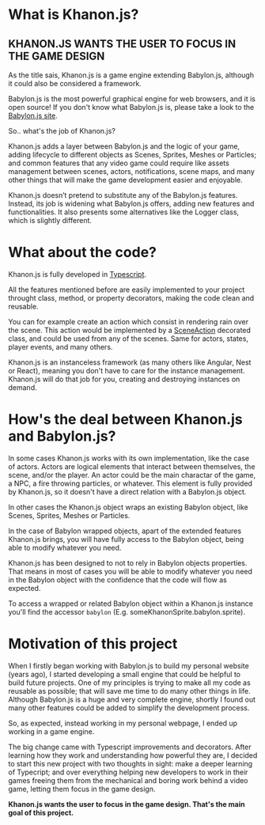 # What is Khanon.js?

KHANON.JS WANTS THE USER TO FOCUS IN THE GAME DESIGN
----------------------------------------------------

As the title sais, Khanon.js is a game engine extending Babylon.js, although it could also be considered a framework.

Babylon.js is the most powerful graphical engine for web browsers, and it is open source! If you don't know what Babylon.js is, please take a look to the [Babylon.js site](https://babylonjs.com/).

So.. what's the job of Khanon.js?

Khanon.js adds a layer between Babylon.js and the logic of your game, adding lifecycle to different objects as Scenes, Sprites, Meshes or Particles; and common features that any video game could require like assets management between scenes, actors, notifications, scene maps, and many other things that will make the game development easier and enjoyable.

Khanon.js doesn’t pretend to substitute any of the Babylon.js features. Instead, its job is widening what Babylon.js offers, adding new features and functionalities. It also presents some alternatives like the Logger class, which is slightly different.

# What about the code?

Khanon.js is fully developed in [Typescript](https://www.typescriptlang.org/).

All the features mentioned before are easily implemented to your project throught class, method, or property decorators, making the code clean and reusable.

You can for example create an action which consist in rendering rain over the scene. This action would be implemented by a [SceneAction](https://khanonjs.com/api-docs/modules/decorators_scene_scene_action.html) decorated class, and could be used from any of the scenes. Same for actors, states, player events, and many others.

Khanon.js is an instanceless framework (as many others like Angular, Nest or React), meaning you don't have to care for the instance management. Khanon.js will do that job for you, creating and destroying instances on demand.

# How's the deal between Khanon.js and Babylon.js?

In some cases Khanon.js works with its own implementation, like the case of actors. Actors are logical elements that interact between themselves, the scene, and/or the player. An actor could be the main charactar of the game, a NPC, a fire throwing particles, or whatever. This element is fully provided by Khanon.js, so it doesn't have a direct relation with a Babylon.js object.

In other cases the Khanon.js object wraps an existing Babylon object, like Scenes, Sprites, Meshes or Particles.

In the case of Babylon wrapped objects, apart of the extended features Khanon.js brings, you will have fully access to the Babylon object, being able to modify whatever you need.

Khanon.js has been designed to not to rely in Babylon objects properties. That means in most of cases you will be able to modify whatever you need in the Babylon object with the confidence that the code will flow as expected.

To access a wrapped or related Babylon object within a Khanon.js instance you'll find the accessor `babylon` (E.g. someKhanonSprite.babylon.sprite).

# Motivation of this project

When I firstly began working with Babylon.js to build my personal website (years ago), I started developing a small engine that could be helpful to build future projects. One of my principles is trying to make all my code as reusable as possible; that will save me time to do many other things in life. Although Babylon.js is a huge and very complete engine, shortly I found out many other features could be added to simplify the development process.

So, as expected, instead working in my personal webpage, I ended up working in a game engine.

The big change came with Typescript improvements and decorators. After learning how they work and understanding how powerful they are, I decided to start this new project with two thoughts in sight: make a deeper learning of Typecript; and over everything helping new developers to work in their games freeing them from the mechanical and boring work behind a video game, letting them focus in the game design.

**Khanon.js wants the user to focus in the game design. That's the main goal of this project.**